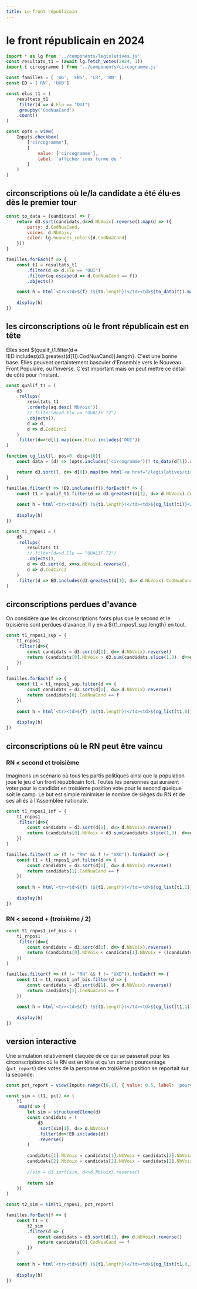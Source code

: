 ```yaml
---
title: Le front républicain
---
```


# le front républicain en 2024

```js
import * as lg from '../components/legislatives.js'
const resultats_t1 = (await lg.fetch_votes(2024, 1))
import { circogramme } from '../components/circogramme.js'

const familles = [ 'UG', 'ENS', 'LR', 'RN' ]
const ED = ['RN', 'UXD']

const elus_t1 = (
	resultats_t1
	.filter(d => d.Elu == "OUI")
	.groupby('CodNuaCand')
	.count()
)
```

```js
const opts = view(
	Inputs.checkbox(
		['circogramme'],
		{
			value: ['circogramme'],
			label: 'afficher sous forme de '
		}
	)
)
```

## circonscriptions où le/la candidate a été élu·es dès le premier tour

```js
const to_data = (candidats) => {
	return d3.sort(candidats,d=>d.NbVoix).reverse().map(d => ({
		party: d.CodNuaCand,
		voices: d.NbVoix,
		color: lg.nuances_colors[d.CodNuaCand]
	}))
}

familles.forEach(f => {
	const t1 = resultats_t1
		.filter(d => d.Elu == "OUI")
		.filter(aq.escape(d => d.CodNuaCand == f))
		.objects()

	const h = html`<tr><td>${f} (${t1.length})</td><td>${to_data(t1).map(d=> html`${circogramme([d], 24, 24).node()} `)}</td></tr>`
	
	display(h)
})
```

## les circonscriptions où le front républicain est en tête

<div class="grid grid-cols-2">
<div>

Elles sont ${qualif_t1.filter(d=> !ED.includes(d3.greatest(d[1]).CodNuaCand)).length}.
C'est une bonne base.
Elles peuvent certaintement basculer d'Ensemble vers le Nouveau Front Populaire, ou l'inverse.
C'est important mais on peut mettre ce détail de côté pour l'instant.

</div>
<div>

```js
const qualif_t1 = (
	d3
	.rollups(
		resultats_t1
		.orderby(aq.desc('NbVoix'))
		//.filter(d=>d.Elu == "QUALIF T2")
		.objects(),
		d => d,
		d => d.CodCirc2
	)
	.filter(d=>!d[1].map(c=>c.Elu).includes('OUI'))
)

function cg_list(l, pos=0, disp=10){
	const data = (d) => (opts.includes('circogramme'))? to_data(d[1]).slice(0,disp) : [to_data(d[1])[pos]]

	return d3.sort(l, d=> d[0]).map(d=> html`<a href="/legislatives/circonscription#${d[0]}">${circogramme(data(d), 24, 24).node()}</a> `)
}
```

```js
familles.filter(f => !ED.includes(f)).forEach(f => {
	const t1 = qualif_t1.filter(d => d3.greatest(d[1], d=> d.NbVoix).CodNuaCand == f)
	
	const h = html`<tr><td>${f} (${t1.length})</td><td>${cg_list(t1)}</td></tr>`
	
	display(h)
})
```
```js
const t1_rnpos1 = (
	d3
	.rollups(
		resultats_t1
		//.filter(d=>d.Elu == "QUALIF T2")
		.objects(),
		d => d3.sort(d, x=>x.NbVoix).reverse(),
		d => d.CodCirc2
	)
	.filter(d => ED.includes(d3.greatest(d[1], d=> d.NbVoix).CodNuaCand))
)
```

</div>
</div>

## circonscriptions perdues d'avance

<div class="grid grid-cols-2">
<div>

On considère que les circonscriptions fonts plus que le second et le troisième sont perdues d'avance.
Il y en a ${t1_rnpos1_sup.length} en tout.

</div>
<div>

```js
const t1_rnpos1_sup = (
	t1_rnpos1
	.filter(d=>{
		const candidats = d3.sort(d[1], d=> d.NbVoix).reverse()
		return (candidats[0].NbVoix > d3.sum(candidats.slice(1,3), d=>d.NbVoix))
	})
)
```

```js
familles.forEach(f => {
	const t1 = t1_rnpos1_sup.filter(d => {
		const candidats = d3.sort(d[1], d=> d.NbVoix).reverse()
		return candidats[0].CodNuaCand == f
	})
	
	const h = html`<tr><td>${f} (${t1.length})</td><td>${cg_list(t1,0)}</td></tr>`
	
	display(h)
})
```


</div>
</div>

## circonscriptions où le RN peut être vaincu

### RN < second et troisième

<div class="grid grid-cols-2">
<div>

Imaginons un scénario où tous les partis politiques ainsi que la population joue le jeu d'un front républicain fort.
Toutes les personnes qui auraient voter pour le candidat en troisième position vote pour le second quelque soit le camp.
Le but est simple minimiser le nombre de sièges du RN et de ses alliés à l'Assemblée nationale.

</div>
<div>

```js
const t1_rnpos1_inf = (
	t1_rnpos1
	.filter(d=>{
		const candidats = d3.sort(d[1], d=> d.NbVoix).reverse()
		return (candidats[0].NbVoix < d3.sum(candidats.slice(1,3), d=>d.NbVoix))
	})
)
```

```js
familles.filter(f => (f != "RN" && f != "UXD")).forEach(f => {
	const t1 = t1_rnpos1_inf.filter(d => {
		const candidats = d3.sort(d[1], d=> d.NbVoix).reverse()
		return candidats[1].CodNuaCand == f
	})
	
	const h = html`<tr><td>${f} (${t1.length})</td><td>${cg_list(t1,1)}</td></tr>`
	
	display(h)
})
```

</div>
</div>

### RN < second + (troisième / 2)

<div class="grid grid-cols-2">
<div>



</div>
<div>

```js
const t1_rnpos1_inf_bis = (
	t1_rnpos1
	.filter(d=>{
		const candidats = d3.sort(d[1], d=> d.NbVoix).reverse()
		return (candidats[0].NbVoix < candidats[1].NbVoix + ((candidats.length > 2) ? candidats[2].NbVoix : 0) * .5)
	})
)
```

```js
familles.filter(f => (f != "RN" && f != "UXD")).forEach(f => {
	const t1 = t1_rnpos1_inf_bis.filter(d => {
		const candidats = d3.sort(d[1], d=> d.NbVoix).reverse()
		return candidats[1].CodNuaCand == f
	})
	
	const h = html`<tr><td>${f} (${t1.length})</td><td>${cg_list(t1,1)}</td></tr>`
	
	display(h)
})
```

</div>
</div>

## version interactive

Une simulation relativement claquée de ce qui se passerait pour les circonscriptions où le RN est en tête et qu'un certain pourcentage (`pct_report`) des votes de la personne en troisième position se reportait sur la seconde.

```js
const pct_report = view(Inputs.range([0,1], { value: 0.5, label: 'pourcentage de report de la troisième vers la seconde'}))
```

```js
const sim = (t1, pct) => (
	t1
	.map(d => {
		let sim = structuredClone(d)
		const candidats = (
			d3
			.sort(sim[1], d=> d.NbVoix)
			.filter(d=>!ED.includes(d))
			.reverse()
		)
		
		candidats[1].NbVoix = candidats[1].NbVoix + candidats[2].NbVoix * pct
		candidats[2].NbVoix = candidats[2].NbVoix - candidats[2].NbVoix * pct
		
		//sim = d3.sort(sim, d=>d.NbVoix).reverse()
		
		return sim
	})
)

const t2_sim = sim(t1_rnpos1, pct_report)
```

```js
familles.forEach(f => {
	const t1 = (
		t2_sim
		.filter(d => {
			const candidats = d3.sort(d[1], d=> d.NbVoix).reverse()
			return candidats[0].CodNuaCand == f
		})
	)
	
	const h = html`<tr><td>${f} (${t1.length})</td><td>${cg_list(t1,0,3)}</td></tr>`
	
	display(h)
})
```
